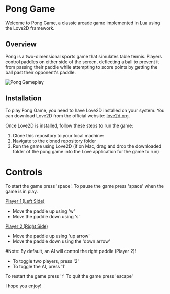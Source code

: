 # Pong Game

Welcome to Pong Game, a classic arcade game implemented in Lua using the Love2D framework.

## Overview
Pong is a two-dimensional sports game that simulates table tennis. Players control paddles on either side of the screen, deflecting a ball to prevent it from passing their paddle while attempting to score points by getting the ball past their opponent's paddle.

![Pong Gameplay](pong-gameplay.gif)

## Installation
To play Pong Game, you need to have Love2D installed on your system. You can download Love2D from the official website: [love2d.org](https://love2d.org/).

Once Love2D is installed, follow these steps to run the game:

1. Clone this repository to your local machine:
2. Navigate to the cloned repository folder
3. Run the game using Love2D (if on Mac, drag and drop the downloaded folder of the pong game into the Love application for the game to run)

# Controls

To start the game press 'space'. To pause the game press 'space' when the game is in play.

<ins>Player 1 (Left Side)</ins>
- Move the paddle up using 'w'
- Move the paddle down using 's'

<ins>Player 2 (Right Side)</ins>
- Move the paddle up using 'up arrow'
- Move the paddle down using the 'down arrow'

#Note: By default, an AI will control the right paddle (Player 2)!
- To toggle two players, press '2'
- To toggle the AI, press '1'

To restart the game press 'r'
To quit the game press 'escape'

I hope you enjoy!
